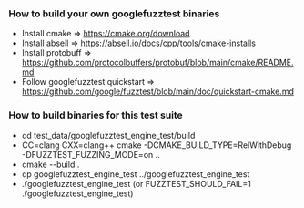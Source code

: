 ### How to build your own googlefuzztest binaries

* Install cmake => https://cmake.org/download
* Install abseil => https://abseil.io/docs/cpp/tools/cmake-installs
* Install protobuff => https://github.com/protocolbuffers/protobuf/blob/main/cmake/README.md
* Follow googlefuzztest quickstart => https://github.com/google/fuzztest/blob/main/doc/quickstart-cmake.md

### How to build binaries for this test suite

* cd test_data/googlefuzztest_engine_test/build
* CC=clang CXX=clang++ cmake -DCMAKE_BUILD_TYPE=RelWithDebug -DFUZZTEST_FUZZING_MODE=on ..
* cmake --build .
* cp googlefuzztest_engine_test ../googlefuzztest_engine_test
* ./googlefuzztest_engine_test (or FUZZTEST_SHOULD_FAIL=1 ./googlefuzztest_engine_test)